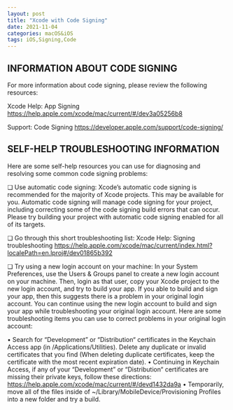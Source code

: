 ```yaml
---
layout: post
title: "Xcode with Code Signing"
date: 2021-11-04
categories: macOS&iOS
tags: iOS,Signing,Code
---
```


## INFORMATION ABOUT CODE SIGNING

For more information about code signing, please review the following resources:

Xcode Help: App Signing
https://help.apple.com/xcode/mac/current/#/dev3a05256b8

Support: Code Signing
https://developer.apple.com/support/code-signing/


## SELF-HELP TROUBLESHOOTING INFORMATION

Here are some self-help resources you can use for diagnosing and resolving some common code signing problems:

❏ Use automatic code signing:
Xcode’s automatic code signing is recommended for the majority of Xcode projects. This may be available for you. Automatic code signing will manage code signing for your project, including correcting some of the code signing build errors that can occur. Please try building your project with automatic code signing enabled for all of its targets.

❏ Go through this short troubleshooting list:
Xcode Help: Signing troubleshooting
<https://help.apple.com/xcode/mac/current/index.html?localePath=en.lproj#/dev01865b392>

❏ Try using a new login account on your machine:
In your System Preferences, use the Users & Groups panel to create a new login account on your machine. Then, login as that user, copy your Xcode project to the new login account, and try to build your app. If you able to build and sign your app, then this suggests there is a problem in your original login account. You can continue using the new login account to build and sign your app while troubleshooting your original login account. Here are some troubleshooting items you can use to correct problems in your original login account:

• Search for “Development” or “Distribution“ certificates in the Keychain Access app (in /Applications/Utilities). Delete any duplicate or invalid certificates that you find (When deleting duplicate certificates, keep the certificate with the most recent expiration date).
• Continuing in Keychain Access, if any of your “Development” or “Distribution“ certificates are missing their private keys, follow these directions: <https://help.apple.com/xcode/mac/current/#/devd1432da9a>
• Temporarily, move all of the files inside of ~/Library/MobileDevice/Provisioning Profiles into a new folder and try a build.